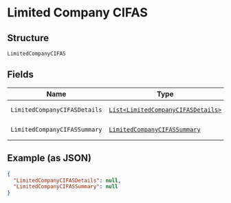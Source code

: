 
# Limited Company CIFAS

## Structure

`LimitedCompanyCIFAS`

## Fields

| Name | Type | Tags | Description | Getter | Setter |
|  --- | --- | --- | --- | --- | --- |
| `LimitedCompanyCIFASDetails` | [`List<LimitedCompanyCIFASDetails>`](../../doc/models/limited-company-cifas-details.md) | Optional | - | List<LimitedCompanyCIFASDetails> getLimitedCompanyCIFASDetails() | setLimitedCompanyCIFASDetails(List<LimitedCompanyCIFASDetails> limitedCompanyCIFASDetails) |
| `LimitedCompanyCIFASSummary` | [`LimitedCompanyCIFASSummary`](../../doc/models/limited-company-cifas-summary.md) | Optional | - | LimitedCompanyCIFASSummary getLimitedCompanyCIFASSummary() | setLimitedCompanyCIFASSummary(LimitedCompanyCIFASSummary limitedCompanyCIFASSummary) |

## Example (as JSON)

```json
{
  "LimitedCompanyCIFASDetails": null,
  "LimitedCompanyCIFASSummary": null
}
```

